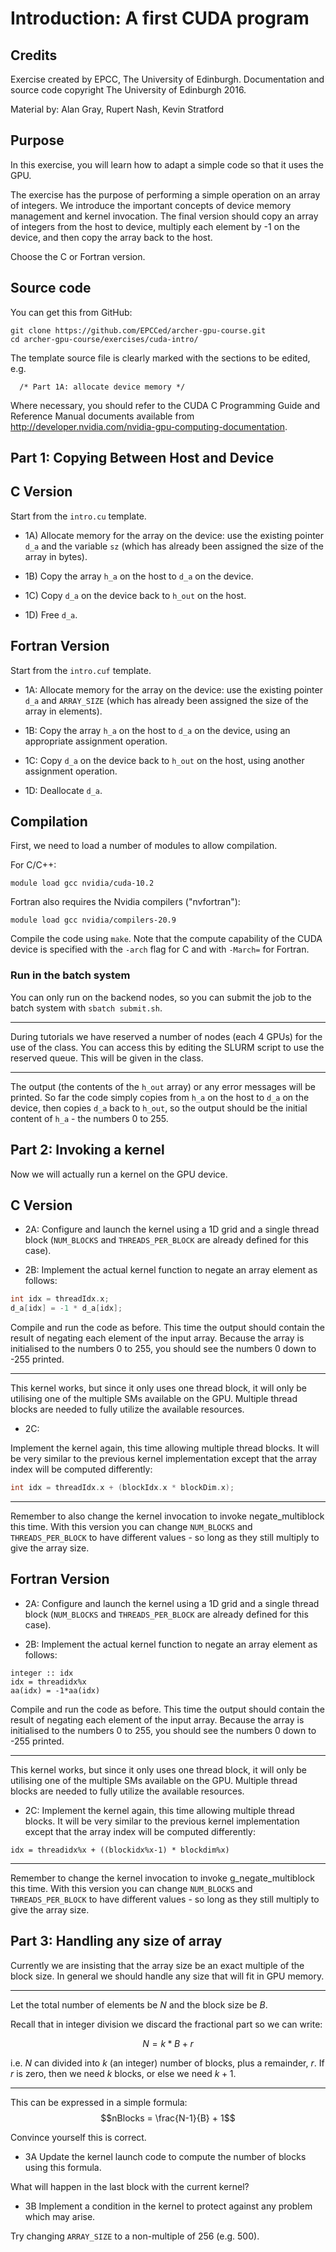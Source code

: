 # Introduction: A first CUDA program

## Credits

Exercise created by EPCC, The University of Edinburgh. Documentation and
source code copyright The University of Edinburgh 2016.

Material by: Alan Gray, Rupert Nash, Kevin Stratford

## Purpose

In this exercise, you will learn how to adapt a simple code so that it
uses the GPU.

The exercise has the purpose of performing a simple operation on an
array of integers.  We introduce the important concepts of device memory
management and kernel invocation. The final version should copy an
array of integers from the host to device, multiply each element by -1
on the device, and then copy the array back to the host.

Choose the C or Fortran version.

## Source code

You can get this from GitHub:

```
git clone https://github.com/EPCCed/archer-gpu-course.git
cd archer-gpu-course/exercises/cuda-intro/
```

The template source file is clearly marked with the sections to be
edited, e.g.

      /* Part 1A: allocate device memory */
      

Where necessary, you should refer to the CUDA C Programming Guide and
Reference Manual documents available from
<http://developer.nvidia.com/nvidia-gpu-computing-documentation>.


## Part 1: Copying Between Host and Device


## C Version

Start from the `intro.cu` template. 

* 1A)
Allocate memory for the array on the device: use the existing pointer
`d_a` and the variable `sz` (which has already been assigned the size
of the array in bytes).

* 1B)
Copy the array `h_a` on the host to `d_a` on the device.

* 1C)
Copy `d_a` on the device back to `h_out` on the host.

* 1D)
Free `d_a`.

## Fortran Version

Start from the `intro.cuf` template.

* 1A:
Allocate memory for the array on the device: use the existing pointer
`d_a` and `ARRAY_SIZE` (which has already been assigned the size of the
array in elements).

* 1B:
Copy the array `h_a` on the host to `d_a` on the device, using an
appropriate assignment operation.

* 1C:
Copy `d_a` on the device back to `h_out` on the host, using another
assignment operation.

* 1D:
Deallocate `d_a`.



## Compilation

First, we need to load a number of modules to allow compilation.

For C/C++:
```shell
module load gcc nvidia/cuda-10.2
```
Fortran also requires the Nvidia compilers ("nvfortran"):
```shell
module load gcc nvidia/compilers-20.9
```


Compile the code using `make`. Note that the compute capability of the
CUDA device is specified with the `-arch` flag for C and with `-March=`
for Fortran.

### Run in the batch system

You can only run on the backend nodes, so you can submit the job to the
batch system with `sbatch submit.sh`.

---

During tutorials we have reserved a number of nodes (each 4 GPUs) for the use
of the
class. You can access this by editing the SLURM script to use the reserved
queue. This will be given in the class.

---

The output (the contents of the `h_out` array) or any error messages
will be printed. So far the code simply copies from `h_a` on the host to
`d_a` on the device, then copies `d_a` back to `h_out`, so the output
should be the initial content of `h_a` - the numbers 0 to 255.


## Part 2: Invoking a kernel

Now we will actually run a kernel on the GPU device.

## C Version

* 2A:
Configure and launch the kernel using a 1D grid and a single thread
block (`NUM_BLOCKS` and `THREADS_PER_BLOCK` are already defined for this
case).

* 2B:
Implement the actual kernel function to negate an array element as
follows:

```C++
int idx = threadIdx.x;
d_a[idx] = -1 * d_a[idx];
```
	
Compile and run the code as before. This time the output should
contain the result of negating each element of the input
array. Because the array is initialised to the numbers 0 to 255, you
should see the numbers 0 down to -255 printed.

---

This kernel works, but since it only uses one thread block, it will only
be utilising one of the multiple SMs available on the GPU. Multiple
thread blocks are needed to fully utilize the available resources.

* 2C:

Implement the kernel again, this time allowing multiple thread blocks.
It will be very similar to the previous kernel implementation except
that the array index will be computed differently:
```C++
int idx = threadIdx.x + (blockIdx.x * blockDim.x);
```

---

Remember to also change the kernel invocation to invoke
negate\_multiblock this time. With this version you can change
`NUM_BLOCKS` and `THREADS_PER_BLOCK` to have different values - so
long as they still multiply to give the array size.


## Fortran Version

* 2A:
Configure and launch the kernel using a 1D grid and a single thread
block (`NUM_BLOCKS` and `THREADS_PER_BLOCK` are already defined for
this case).

* 2B:
Implement the actual kernel function to negate an array element as
follows:

```Fortran
integer :: idx
idx = threadidx%x
aa(idx) = -1*aa(idx)
```

Compile and run the code as before. This time the output should
contain the result of negating each element of the input
array. Because the array is initialised to the numbers 0 to 255, you
should see the numbers 0 down to -255 printed.

---

This kernel works, but since it only uses one thread block, it will
only be utilising one of the multiple SMs available on the
GPU. Multiple thread blocks are needed to fully utilize the available
resources.

* 2C:
Implement the kernel again, this time allowing multiple thread blocks.
It will be very similar to the previous kernel implementation except
that the array index will be computed differently:

```Fortran
idx = threadidx%x + ((blockidx%x-1) * blockdim%x)
```

---

Remember to change the kernel invocation to invoke
g\_negate\_multiblock this time. With this version you can change
`NUM_BLOCKS` and `THREADS_PER_BLOCK` to have different values - so
long as they still multiply to give the array size.


## Part 3: Handling any size of array

Currently we are insisting that the array size be an exact multiple of the block
size. In general we should handle any size that will fit in GPU
memory.

---

Let the total number of elements be $N$ and the block size be $B$.

Recall that in integer division we discard the fractional part so we can
write:

$$N = k * B + r$$

i.e. $N$ can divided into $k$ (an integer) number of blocks, plus a
remainder, $r$. If $r$ is zero, then we need $k$ blocks, or else we
need $k + 1$.

---

This can be expressed in a simple formula:
$$nBlocks = \frac{N-1}{B} + 1$$

Convince yourself this is correct.

* 3A
Update the kernel launch code to compute the number of blocks using this
formula.

What will happen in the last block with the current kernel?

* 3B
Implement a condition in the kernel to protect against any problem
which may arise.

Try changing `ARRAY_SIZE` to a non-multiple of 256 (e.g. 500).

